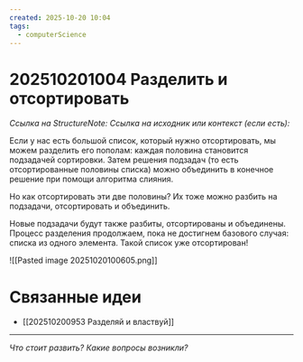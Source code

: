 ```yaml
---
created: 2025-10-20 10:04
tags:
  - computerScience
---
```

# 202510201004 Разделить и отсортировать

*Ссылка на StructureNote:*
*Ссылка на исходник или контекст (если есть):* 

Если у нас есть большой список, который нужно отсортировать, мы можем разделить его пополам: каждая половина становится подзадачей сортировки. Затем решения подзадач (то есть отсортированные половины списка) можно объединить в конечное решение при помощи алгоритма слияния.

Но как отсортировать эти две половины? Их тоже можно разбить на подзадачи, отсортировать и объединить.

Новые подзадачи будут также разбиты, отсортированы и объединены. Процесс разделения продолжаем, пока не достигнем базового случая: списка из одного элемента. Такой список уже отсортирован!

![[Pasted image 20251020100605.png]]

# Связанные идеи

- [[202510200953 Разделяй и властвуй]]
---

*Что стоит развить? Какие вопросы возникли?*
